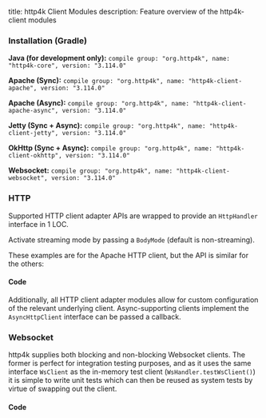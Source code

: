 title: http4k Client Modules
description: Feature overview of the http4k-client modules

### Installation (Gradle)
**Java (for development only):** ```compile group: "org.http4k", name: "http4k-core", version: "3.114.0"```

**Apache (Sync):** ```compile group: "org.http4k", name: "http4k-client-apache", version: "3.114.0"```

**Apache (Async):** ```compile group: "org.http4k", name: "http4k-client-apache-async", version: "3.114.0"```

**Jetty (Sync + Async):** ```compile group: "org.http4k", name: "http4k-client-jetty", version: "3.114.0"```

**OkHttp (Sync + Async):** ```compile group: "org.http4k", name: "http4k-client-okhttp", version: "3.114.0"```

**Websocket:** ```compile group: "org.http4k", name: "http4k-client-websocket", version: "3.114.0"```

### HTTP
Supported HTTP client adapter APIs are wrapped to provide an `HttpHandler` interface in 1 LOC.

Activate streaming mode by passing a `BodyMode` (default is non-streaming).

These examples are for the Apache HTTP client, but the API is similar for the others:

#### Code [<img class="octocat"/>](https://github.com/http4k/http4k/blob/master/src/docs/guide/modules/clients/example_http.kt)
<script src="https://gist-it.appspot.com/https://github.com/http4k/http4k/blob/master/src/docs/guide/modules/clients/example_http.kt"></script>

Additionally, all HTTP client adapter modules allow for custom configuration of the relevant underlying client. Async-supporting clients implement the `AsyncHttpClient` interface can be passed a callback.

### Websocket
http4k supplies both blocking and non-blocking Websocket clients. The former is perfect for integration testing purposes, and as it uses the same interface `WsClient` as the in-memory test client (`WsHandler.testWsClient()`) it is simple to write unit tests which can then be reused as system tests by virtue of swapping out the client.

#### Code [<img class="octocat"/>](https://github.com/http4k/http4k/blob/master/src/docs/guide/modules/clients/example_websocket.kt)
<script src="https://gist-it.appspot.com/https://github.com/http4k/http4k/blob/master/src/docs/guide/modules/clients/example_websocket.kt"></script>
